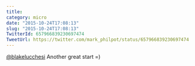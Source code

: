 ```yaml
---
title: 
category: micro
date: "2015-10-24T17:08:13"
slug: "2015-10-24T17:08:13"
TwitterId: 657966839230697474
TweetUrl: https://twitter.com/mark_philpot/status/657966839230697474
---
```


[@blakelucchesi](https://twitter.com/blakelucchesi) Another great start =)

